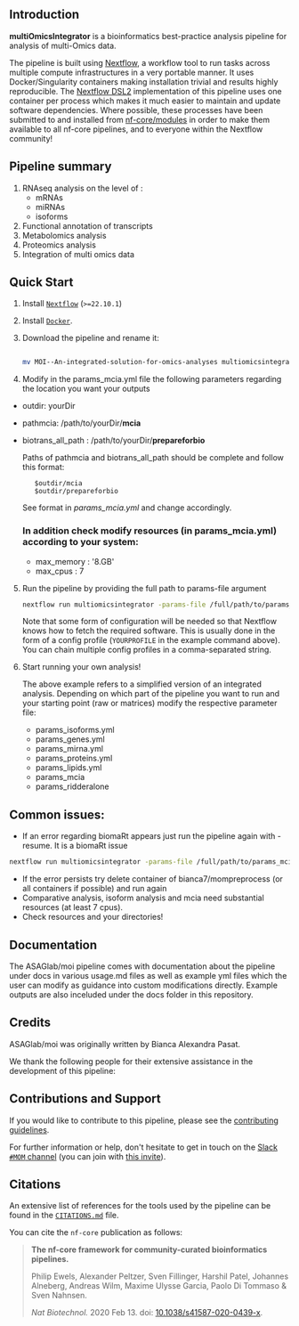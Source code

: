 ## Introduction

<!-- TODO nf-core: Write a 1-2 sentence summary of what data the pipeline is for and what it does -->

**multiOmicsIntegrator** is a bioinformatics best-practice analysis pipeline for analysis of multi-Omics data.

The pipeline is built using [Nextflow](https://www.nextflow.io), a workflow tool to run tasks across multiple compute infrastructures in a very portable manner. It uses Docker/Singularity containers making installation trivial and results highly reproducible. The [Nextflow DSL2](https://www.nextflow.io/docs/latest/dsl2.html) implementation of this pipeline uses one container per process which makes it much easier to maintain and update software dependencies. Where possible, these processes have been submitted to and installed from [nf-core/modules](https://github.com/nf-core/modules) in order to make them available to all nf-core pipelines, and to everyone within the Nextflow community!


## Pipeline summary

<!-- TODO nf-core: Fill in short bullet-pointed list of the default steps in the pipeline -->

1. RNAseq analysis on the level of :
   - mRNAs 
   - miRNAs
   - isoforms 
2. Functional annotation of transcripts
3. Metabolomics analysis
4. Proteomics analysis
5. Integration of multi omics data

## Quick Start

1. Install [`Nextflow`](https://www.nextflow.io/docs/latest/getstarted.html#installation) (`>=22.10.1`)

2. Install [`Docker`](https://docs.docker.com/engine/installation/).

3. Download the pipeline and rename it:

   ```bash
   
   mv MOI--An-integrated-solution-for-omics-analyses multiomicsintegrator 
   ```

4. Modify in the params_mcia.yml file the following parameters regarding the location you want your outputs

- outdir: yourDir
- pathmcia: /path/to/yourDir/**mcia**
- biotrans_all_path :  /path/to/yourDir/**prepareforbio**

   Paths of pathmcia and biotrans_all_path should be complete and follow this format: 

   ```
      $outdir/mcia
      $outdir/prepareforbio
   ```

   See format in *params_mcia.yml* and change accordingly.

   ### In addition check modify resources (in params_mcia.yml) according to your system:
   - max_memory : '8.GB'
   - max_cpus   : 7


5. Run the pipeline by providing the full path to params-file argument 

   ```bash
   nextflow run multiomicsintegrator -params-file /full/path/to/params_mcia.yml -profile docker 
   ```

   Note that some form of configuration will be needed so that Nextflow knows how to fetch the required software. This is usually done in the form of a config profile (`YOURPROFILE` in the example command above). You can chain multiple config profiles in a comma-separated string.



4. Start running your own analysis!

   The above example refers to a simplified version of an integrated analysis. Depending on which part of the pipeline you want to run and your starting point (raw or matrices) modify the respective parameter file:

   - params_isoforms.yml
   - params_genes.yml
   - params_mirna.yml
   - params_proteins.yml
   - params_lipids.yml
   - params_mcia
   - params_ridderalone


## Common issues:
   - If an error regarding biomaRt appears just run the pipeline again with -resume. It is a biomaRt issue
   ```bash
   nextflow run multiomicsintegrator -params-file /full/path/to/params_mcia.yml -profile docker -resume
   ```
   - If the error persists try delete container of bianca7/mompreprocess (or all containers if possible) and run again 
   - Comparative analysis, isoform analysis and mcia need substantial resources (at least 7 cpus).
   - Check resources and your directories!



## Documentation

The ASAGlab/moi pipeline comes with documentation about the pipeline  under docs in various usage.md files as well as example yml files which the user can modify as guidance into custom modifications directly. Example outputs are also inceluded under the docs folder in this repository.

## Credits

ASAGlab/moi was originally written by Bianca Alexandra Pasat.

We thank the following people for their extensive assistance in the development of this pipeline:

<!-- TODO nf-core: If applicable, make list of people who have also contributed -->

## Contributions and Support

If you would like to contribute to this pipeline, please see the [contributing guidelines](.github/CONTRIBUTING.md).

For further information or help, don't hesitate to get in touch on the [Slack `#MOM` channel](https://nfcore.slack.com/channels/MOM) (you can join with [this invite](https://nf-co.re/join/slack)).

## Citations

<!-- TODO nf-core: Add citation for pipeline after first release. Uncomment lines below and update Zenodo doi and badge at the top of this file. -->
<!-- If you use  ASAGlab/momfor your analysis, please cite it using the following doi: [10.5281/zenodo.XXXXXX](https://doi.org/10.5281/zenodo.XXXXXX) -->

<!-- TODO nf-core: Add bibliography of tools and data used in your pipeline -->

An extensive list of references for the tools used by the pipeline can be found in the [`CITATIONS.md`](CITATIONS.md) file.

You can cite the `nf-core` publication as follows:

> **The nf-core framework for community-curated bioinformatics pipelines.**
>
> Philip Ewels, Alexander Peltzer, Sven Fillinger, Harshil Patel, Johannes Alneberg, Andreas Wilm, Maxime Ulysse Garcia, Paolo Di Tommaso & Sven Nahnsen.
>
> _Nat Biotechnol._ 2020 Feb 13. doi: [10.1038/s41587-020-0439-x](https://dx.doi.org/10.1038/s41587-020-0439-x).
